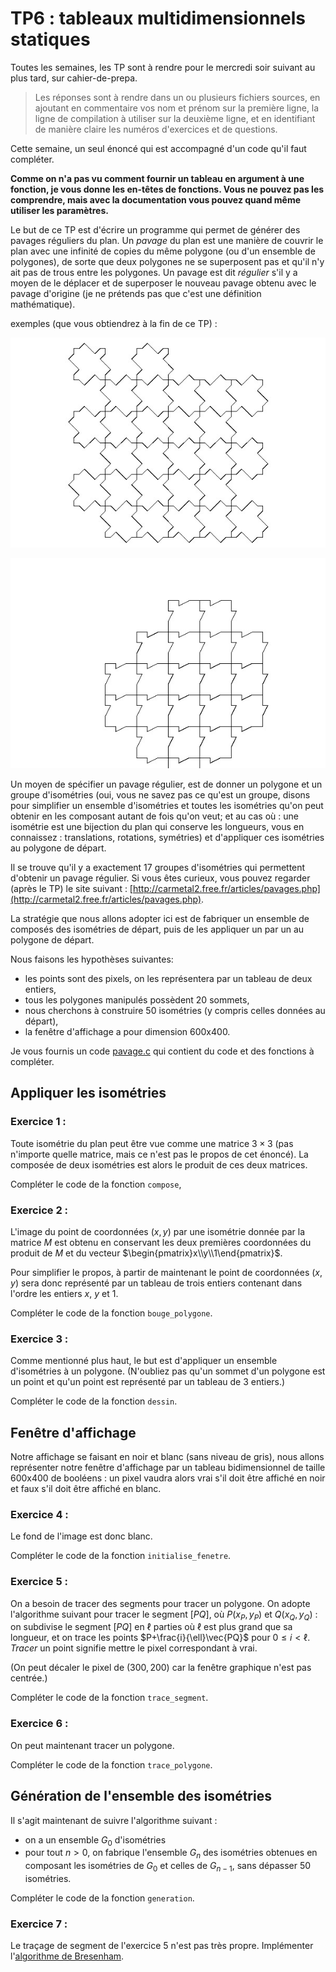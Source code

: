 # TP6 : tableaux multidimensionnels statiques
Toutes les semaines, les TP sont à rendre pour le mercredi soir
suivant au plus tard, sur cahier-de-prepa. 

> Les réponses sont à rendre dans un ou plusieurs fichiers sources, en
ajoutant en commentaire vos nom et prénom sur la première ligne, la
ligne de compilation à utiliser sur la deuxième ligne, et en
identifiant de manière claire les numéros d'exercices et de
questions.


Cette semaine, un seul énoncé qui est accompagné d'un code qu'il faut compléter.

**Comme on n'a pas vu comment fournir un tableau en argument à une
fonction, je vous donne les en-têtes de fonctions. Vous ne pouvez pas
les comprendre, mais avec la documentation vous pouvez quand même
utiliser les paramètres.**


Le but de ce TP est d'écrire un programme qui permet de générer des
pavages réguliers du plan. Un *pavage* du plan est une
manière de couvrir le plan avec une infinité de copies du même
polygone (ou d'un ensemble de polygones), de sorte que deux polygones
ne se superposent pas et qu'il n'y ait pas de trous entre les
polygones. Un pavage est dit *régulier* s'il y a moyen de le déplacer
et de superposer le nouveau pavage obtenu avec le pavage d'origine (je
ne prétends pas que c'est une définition mathématique).

exemples (que vous obtiendrez à la fin de ce TP) :

![](p1.jpeg)

![](p2.jpeg)



Un moyen de spécifier un pavage régulier, est de donner un polygone et
un groupe d'isométries (oui, vous ne savez pas ce qu'est un groupe,
disons pour simplifier un ensemble d'isométries et toutes les
isométries qu'on peut obtenir en les composant autant de fois qu'on
veut; et au cas où : une isométrie est une bijection du plan qui
conserve les longueurs, vous en connaissez : translations, rotations,
symétries) et d'appliquer ces isométries au polygone de départ.

Il se trouve qu'il y a exactement 17 groupes d'isométries qui
permettent d'obtenir un pavage régulier. Si vous êtes curieux, vous
pouvez regarder (après le TP) le site suivant :
[http://carmetal2.free.fr/articles/pavages.php](http://carmetal2.free.fr/articles/pavages.php).

La stratégie que nous allons adopter ici est de fabriquer un ensemble
de composés des isométries de départ, puis de les appliquer un par un
au polygone de départ.


Nous faisons les hypothèses suivantes:

* les points sont des pixels, on les représentera par un tableau de deux entiers,
* tous les polygones manipulés possèdent 20 sommets,
* nous cherchons à construire 50 isométries (y compris celles données
  au départ),
* la fenêtre d'affichage a pour dimension 600x400.
  
  
Je vous fournis un code [pavage.c](pavage.c) qui contient du code et
des fonctions à compléter.
  
## Appliquer les isométries
### Exercice 1 :
Toute isométrie du plan peut être vue comme une matrice $3\times 3$
(pas n'importe quelle matrice, mais ce n'est pas le propos de cet
énoncé). La composée de deux isométries est alors le produit de ces
deux matrices.

Compléter le code de la fonction `compose`,

### Exercice 2 :
L'image du point de coordonnées $(x,y)$ par une isométrie donnée par
la matrice $M$ est obtenu en conservant les deux premières coordonnées
du produit de $M$ et du vecteur
$\begin{pmatrix}x\\y\\1\end{pmatrix}$.

Pour simplifier le propos, à
partir de maintenant le point de coordonnées $(x, y)$ sera donc
représenté par un tableau de trois entiers contenant dans l'ordre les
entiers $x$, $y$ et $1$.

Compléter le code de la fonction `bouge_polygone`.
  
  
### Exercice 3 : 
Comme mentionné plus haut, le but est d'appliquer un ensemble
d'isométries à un polygone. (N'oubliez pas qu'un sommet d'un polygone
est un point et qu'un point est représenté par un tableau de 3 entiers.)

Compléter le code de la fonction `dessin`.

## Fenêtre d'affichage
Notre affichage se faisant en noir et blanc (sans niveau de gris),
nous allons représenter notre fenêtre d'affichage par un tableau
bidimensionnel de taille 600x400 de booléens : un pixel vaudra alors
vrai s'il doit être affiché en noir et faux s'il doit être affiché en
blanc.

### Exercice 4 : 
Le fond de l'image est donc blanc.

Compléter le code de la fonction `initialise_fenetre`.


### Exercice 5 :
On a besoin de tracer des segments pour tracer un polygone. On adopte
l'algorithme suivant pour tracer le segment $[PQ]$, où $P(x_P, y_P)$
et $Q(x_Q, y_Q)$ : on subdivise le segment $[PQ]$ en $\ell$ parties où
$\ell$ est plus grand que sa longueur, et on trace les points
$P+\frac{i}{\ell}\vec{PQ}$ pour $0\leq i<\ell$. *Tracer* un point
signifie mettre le pixel correspondant à vrai.

(On peut décaler le pixel de $(300, 200)$ car la fenêtre graphique
n'est pas centrée.)

Compléter le code de la fonction `trace_segment`.

### Exercice 6 :
On peut maintenant tracer un polygone.

Compléter le code de la fonction `trace_polygone`.

## Génération de l'ensemble des isométries
Il s'agit maintenant de suivre l'algorithme suivant :

* on a un ensemble $G_0$ d'isométries
* pour tout $n>0$, on fabrique l'ensemble $G_n$ des isométries
  obtenues en composant les isométries de $G_0$ et celles de
  $G_{n-1}$, sans dépasser 50 isométries.

Compléter le code de la fonction `generation`.

### Exercice 7 :
Le traçage de segment de l'exercice 5 n'est pas très
propre. Implémenter l'[algorithme de Bresenham](https://fr.wikipedia.org/wiki/Algorithme_de_trac%C3%A9_de_segment_de_Bresenham).
